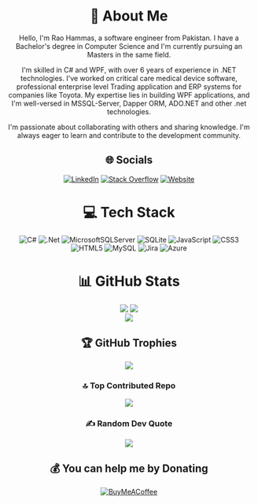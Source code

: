 <div align="center">

# 💫 About Me
Hello, I'm Rao Hammas, a software engineer from Pakistan. I have a Bachelor's degree in Computer Science and I'm currently pursuing an Masters in the same field.

I'm skilled in C# and WPF, with over 6 years of experience in .NET technologies. I've worked on critical care medical device software, professional enterprise level Trading application and ERP systems for companies like Toyota. My expertise lies in building WPF applications, and I'm well-versed in MSSQL-Server, Dapper ORM, ADO.NET and other .net technologies.

I'm passionate about collaborating with others and sharing knowledge. I'm always eager to learn and contribute to the development community.

## 🌐 Socials
[![LinkedIn](https://img.shields.io/badge/LinkedIn-%230077B5.svg?logo=linkedin&logoColor=white)](https://linkedin.com/in/rao-hammas) [![Stack Overflow](https://img.shields.io/badge/-Stackoverflow-FE7A16?logo=stack-overflow&logoColor=white)](https://stackoverflow.com/users/6612831) [![Website](https://img.shields.io/badge/-Website-230077B5?logo=git&logoColor=white)](https://raohammas.github.io) 

# 💻 Tech Stack
![C#](https://img.shields.io/badge/c%23-%23239120.svg?style=for-the-badge&logo=c-sharp&logoColor=white)
![.Net](https://img.shields.io/badge/.NET-5C2D91?style=for-the-badge&logo=.net&logoColor=white)
![MicrosoftSQLServer](https://img.shields.io/badge/Microsoft%20SQL%20Sever-CC2927?style=for-the-badge&logo=microsoft%20sql%20server&logoColor=white)
![SQLite](https://img.shields.io/badge/sqlite-%2307405e.svg?style=for-the-badge&logo=sqlite&logoColor=white)
![JavaScript](https://img.shields.io/badge/javascript-%23323330.svg?style=for-the-badge&logo=javascript&logoColor=%23F7DF1E)
![CSS3](https://img.shields.io/badge/css3-%231572B6.svg?style=for-the-badge&logo=css3&logoColor=white)
![HTML5](https://img.shields.io/badge/html5-%23E34F26.svg?style=for-the-badge&logo=html5&logoColor=white)
![MySQL](https://img.shields.io/badge/mysql-%2300f.svg?style=for-the-badge&logo=mysql&logoColor=white)
![Jira](https://img.shields.io/badge/jira-%230A0FFF.svg?style=for-the-badge&logo=jira&logoColor=white)
![Azure](https://img.shields.io/badge/azure-%230072C6.svg?style=for-the-badge&logo=azure-devops&logoColor=white)

# 📊 GitHub Stats
![](https://github-readme-streak-stats.herokuapp.com/?user=RaoHammas&theme=radical&hide_border=true&column=-1&show_icons=true)
![](https://github-readme-stats.vercel.app/api?username=RaoHammas&theme=radical&hide_border=true&include_all_commits=true&count_private=true&column=-1&show_icons=true) </br>
![](https://github-readme-stats.vercel.app/api/top-langs/?username=RaoHammas&theme=radical&hide_border=true&include_all_commits=true&count_private=true&layout=compact&show_icons=true)  

## 🏆 GitHub Trophies
![](https://github-profile-trophy.vercel.app/?username=RaoHammas&theme=radical&no-frame=true&no-bg=false&margin-w=4&column=-1)

### 🔝 Top Contributed Repo
![](https://github-contributor-stats.vercel.app/api?username=RaoHammas&limit=5&theme=radical&combine_all_yearly_contributions=true)

### ✍️ Random Dev Quote
![](https://quotes-github-readme.vercel.app/api?type=vetical&theme=radical)



## 💰 You can help me by Donating
[![BuyMeACoffee](https://img.shields.io/badge/Buy%20Me%20a%20Coffee-ffdd00?style=for-the-badge&logo=buy-me-a-coffee&logoColor=black)](https://buymeacoffee.com/hammas)

</div>
